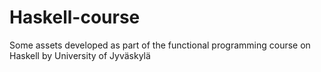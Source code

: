 # Haskell-course
Some assets developed as part of the functional programming course on Haskell by University of Jyväskylä
